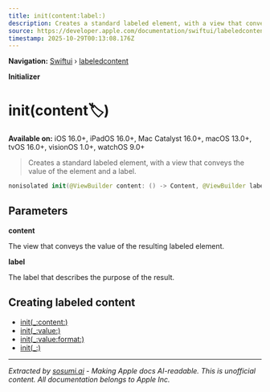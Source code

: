 ```yaml
---
title: init(content:label:)
description: Creates a standard labeled element, with a view that conveys the value of the element and a label.
source: https://developer.apple.com/documentation/swiftui/labeledcontent/init(content:label:)
timestamp: 2025-10-29T00:13:08.176Z
---
```


**Navigation:** [Swiftui](/documentation/swiftui) › [labeledcontent](/documentation/swiftui/labeledcontent)

**Initializer**

# init(content:label:)

**Available on:** iOS 16.0+, iPadOS 16.0+, Mac Catalyst 16.0+, macOS 13.0+, tvOS 16.0+, visionOS 1.0+, watchOS 9.0+

> Creates a standard labeled element, with a view that conveys the value of the element and a label.

```swift
nonisolated init(@ViewBuilder content: () -> Content, @ViewBuilder label: () -> Label)
```

## Parameters

**content**

The view that conveys the value of the resulting labeled element.



**label**

The label that describes the purpose of the result.



## Creating labeled content

- [init(_:content:)](/documentation/swiftui/labeledcontent/init(_:content:))
- [init(_:value:)](/documentation/swiftui/labeledcontent/init(_:value:))
- [init(_:value:format:)](/documentation/swiftui/labeledcontent/init(_:value:format:))
- [init(_:)](/documentation/swiftui/labeledcontent/init(_:))

---

*Extracted by [sosumi.ai](https://sosumi.ai) - Making Apple docs AI-readable.*
*This is unofficial content. All documentation belongs to Apple Inc.*

